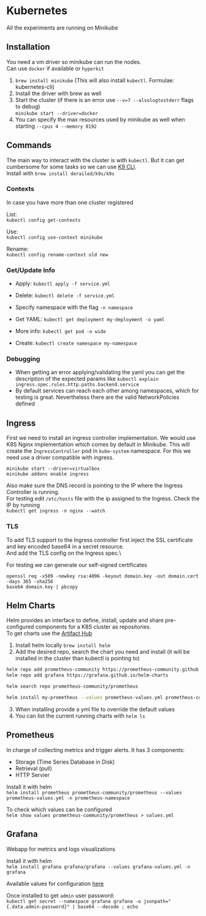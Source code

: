 # Kubernetes

All the experiments are running on Minikube

## Installation

You need a vm driver so minikube can run the nodes.\
Can use `docker` if available or `hyperkit`

1. `brew install minikube` (This will also install `kubectl`. Formulae: kubernetes-cli)
2. Install the driver with brew as well
3. Start the cluster (if there is an error use `--v=7 --alsologtostderr` flags to debug)\
`minikube start --driver=docker`
4. You can specify the max resources used by minikube as well when starting `--cpus 4 --memory 8192`

## Commands

The main way to interact with the cluster is with `kubectl`. But it can get cumbersome for some tasks so we can use [K9 CLI](https://k9scli.io/).\
Install with `brew install derailed/k9s/k9s`

### Contexts
In case you have more than one cluster registered

List:\
`kubectl config get-contexts`

Use:\
`kubectl config use-context minikube`

Rename:\
`kubectl config rename-context old new`

### Get/Update Info

- Apply:
`kubectl apply -f service.yml`

- Delete:
`kubectl delete -f service.yml`

- Specify namespace with the flag `-n namespace`

- Get YAML:
`kubectl get deployment my-deployment -o yaml`

- More info:
`kubectl get pod -o wide`

- Create:
`kubectl create namespace my-namespace `

### Debugging

- When getting an error applying/validating the yaml you can get the description of the expected params like
`kubectl explain ingress.spec.rules.http.paths.backend.service`
- By default services can reach each other among namespaces, which for testing is great. Nevertheless there
are the valid NetworkPolicies defined

## Ingress

First we need to install an ingress controller implementation. We would use K8S Nginx implementation which comes by default in Minikube.
This will create the `IngressController` pod in `kube-system` namespace. For this we need use a driver compatible with ingress.

```
minikube start --driver=virtualbox
minikube addons enable ingress
```

Also make sure the DNS record is pointing to the IP where the Ingress Controller is running.\
For testing edit `/etc/hosts` file with the ip assigned to the Ingress. Check the IP by running\
`kubectl get ingress -n nginx --watch`

### TLS

To add TLS support to the Ingress controller first inject the SSL certificate and key encoded base64 in a secret resource.\
And add the TLS config on the Ingress spec.\

For testing we can generate our self-signed certificates
```
openssl req -x509 -newkey rsa:4096 -keyout domain.key -out domain.cert -days 365 -sha256
base64 domain.key | pbcopy
```

## Helm Charts

Helm provides an interface to define, install, update and share pre-configured components for a K8S cluster as repositories.\
To get charts use the [Artifact Hub](https://artifacthub.io/)

1. Install helm locally `brew install helm`
2. Add the desired repo, search the chart you need and install (it will be installed in the cluster than
kubectl is pointing to)

```bash
helm repo add prometheus-community https://prometheus-community.github.io/helm-charts
helm repo add grafana https://grafana.github.io/helm-charts

helm search repo prometheus-community/prometheus

helm install my-prometheus --values prometheus-values.yml prometheus-community/grafana
```

3. When installing provide a yml file to override the default values
4. You can list the current running charts with `helm ls`

## Prometheus

In charge of collecting metrics and trigger alerts. It has 3 components:
- Storage (Time Series Database in Disk)
- Retrieval (pull)
- HTTP Servier

Install it with helm\
`helm install prometheus prometheus-community/prometheus --values prometheus-values.yml -n prometheus-namespace`

To check which values can be configured\
`helm show values prometheus-community/prometheus > values.yml`

## Grafana

Webapp for metrics and logs visualizations

Install it with helm\
`helm install grafana grafana/grafana --values grafana-values.yml -n grafana`

Available values for configuration [here](https://artifacthub.io/packages/helm/grafana/grafana#configuration)

Once installed to get `admin` user password:\
`kubectl get secret --namespace grafana grafana -o jsonpath="{.data.admin-password}" | base64 --decode ; echo`
